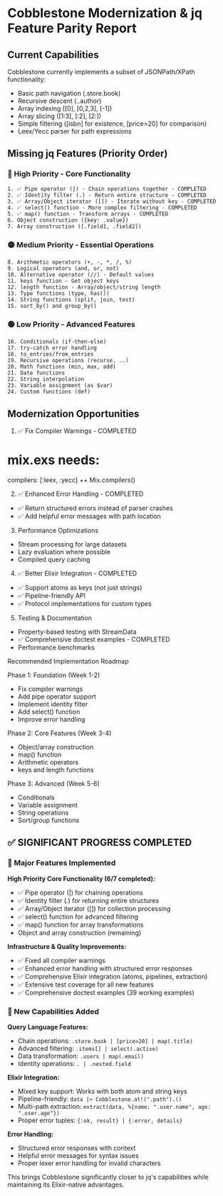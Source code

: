 # Cobblestone Modernization & jq Feature Parity Report

## Current Capabilities

Cobblestone currently implements a subset of JSONPath/XPath functionality:

  - Basic path navigation (.store.book)
  - Recursive descent (..author)
  - Array indexing ([0], [0,2,3], [-1])
  - Array slicing ([1:3], [:2], [2:])
  - Simple filtering ([isbn] for existence, [price>20] for comparison)
  - Leex/Yecc parser for path expressions

## Missing jq Features (Priority Order)

  ### 🔴 High Priority - Core Functionality

    1. ✅ Pipe operator (|) - Chain operations together - COMPLETED
    2. ✅ Identity filter (.) - Return entire structure - COMPLETED
    3. ✅ Array/Object iterator ([]) - Iterate without key - COMPLETED
    4. ✅ select() function - More complex filtering - COMPLETED
    5. ✅ map() function - Transform arrays - COMPLETED
    6. Object construction ({key: .value})
    7. Array construction ([.field1, .field2])

  ### 🟡 Medium Priority - Essential Operations

    8. Arithmetic operators (+, -, *, /, %)
    9. Logical operators (and, or, not)
    10. Alternative operator (//) - Default values
    11. keys function - Get object keys
    12. length function - Array/object/string length
    13. Type functions (type, has())
    14. String functions (split, join, test)
    15. sort_by() and group_by()

  ### 🟢 Low Priority - Advanced Features

    16. Conditionals (if-then-else)
    17. try-catch error handling
    18. to_entries/from_entries
    19. Recursive operations (recurse, ..)
    20. Math functions (min, max, add)
    21. Date functions
    22. String interpolation
    23. Variable assignment (as $var)
    24. Custom functions (def)

## Modernization Opportunities

  1. ✅ Fix Compiler Warnings - COMPLETED

  # mix.exs needs:
  compilers: [:leex, :yecc] ++ Mix.compilers()

  2. ✅ Enhanced Error Handling - COMPLETED

  - ✅ Return structured errors instead of parser crashes
  - ✅ Add helpful error messages with path location

  3. Performance Optimizations

  - Stream processing for large datasets
  - Lazy evaluation where possible
  - Compiled query caching

  4. ✅ Better Elixir Integration - COMPLETED

  - ✅ Support atoms as keys (not just strings)
  - ✅ Pipeline-friendly API
  - ✅ Protocol implementations for custom types

  5. Testing & Documentation

  - Property-based testing with StreamData
  - ✅ Comprehensive doctest examples - COMPLETED
  - Performance benchmarks

  Recommended Implementation Roadmap

  Phase 1: Foundation (Week 1-2)
  - Fix compiler warnings
  - Add pipe operator support
  - Implement identity filter
  - Add select() function
  - Improve error handling

  Phase 2: Core Features (Week 3-4)
  - Object/array construction
  - map() function
  - Arithmetic operators
  - keys and length functions

  Phase 3: Advanced (Week 5-6)
  - Conditionals
  - Variable assignment
  - String operations
  - Sort/group functions

## ✅ SIGNIFICANT PROGRESS COMPLETED

### 🎉 Major Features Implemented

**High Priority Core Functionality (6/7 completed):**
- ✅ Pipe operator (|) for chaining operations
- ✅ Identity filter (.) for returning entire structures
- ✅ Array/Object iterator ([]) for collection processing
- ✅ select() function for advanced filtering
- ✅ map() function for array transformations
- Object and array construction (remaining)

**Infrastructure & Quality Improvements:**
- ✅ Fixed all compiler warnings
- ✅ Enhanced error handling with structured error responses
- ✅ Comprehensive Elixir integration (atoms, pipelines, extraction)
- ✅ Extensive test coverage for all new features
- ✅ Comprehensive doctest examples (39 working examples)

### 🚀 New Capabilities Added

**Query Language Features:**
- Chain operations: `.store.book | [price>20] | map(.title)`
- Advanced filtering: `.items[] | select(.active)`
- Data transformation: `.users | map(.email)`
- Identity operations: `. | .nested.field`

**Elixir Integration:**
- Mixed key support: Works with both atom and string keys
- Pipeline-friendly: `data |> Cobblestone.at!(".path").()` 
- Multi-path extraction: `extract(data, %{name: ".user.name", age: ".user.age"})`
- Proper error tuples: `{:ok, result} | {:error, details}`

**Error Handling:**
- Structured error responses with context
- Helpful error messages for syntax issues
- Proper lexer error handling for invalid characters

This brings Cobblestone significantly closer to jq's capabilities while maintaining its Elixir-native advantages.